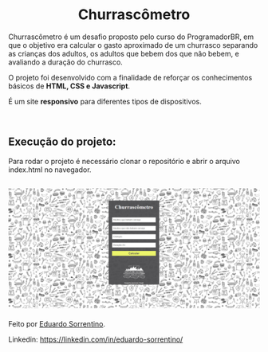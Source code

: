 <h1 align="center" >Churrascômetro</h1>
<p>Churrascômetro é um desafio proposto pelo curso do ProgramadorBR, em que o objetivo era calcular o gasto aproximado de um churrasco separando as crianças dos adultos, os adultos que bebem dos que não bebem, e avaliando a duração do churrasco.</p> 
<p>O projeto foi desenvolvido com a finalidade de reforçar os conhecimentos básicos de <strong>HTML, CSS e Javascript</strong>.</p>
<p>É um site <strong>responsivo</strong> para diferentes tipos de dispositivos.</p>
<br>

## Execução do projeto:
Para rodar o projeto é necessário clonar o repositório e abrir o arquivo index.html no navegador.

<h2 align="center"><img src="./churras-print.png"></h2>

Feito por <a href="https://github.com/Edusorrentino10">Eduardo Sorrentino</a>.

Linkedin: https://linkedin.com/in/eduardo-sorrentino/